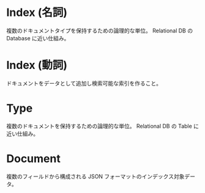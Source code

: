 # Index (名詞)
複数のドキュメントタイプを保持するための論理的な単位。
Relational DB の Database に近い仕組み。

# Index (動詞)
ドキュメントをデータとして追加し検索可能な索引を作ること。

# Type
複数のドキュメントを保持するための論理的な単位。
Relational DB の Table に近い仕組み。

# Document
複数のフィールドから構成される JSON フォーマットのインデックス対象データ。